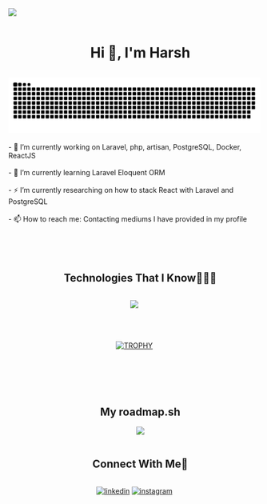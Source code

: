 
<!--horizontal divider(gradiant)-->
<img src="https://user-images.githubusercontent.com/73097560/115834477-dbab4500-a447-11eb-908a-139a6edaec5c.gif">

<!--h1 without bottom border-->
<div id="user-content-toc">
  <ul align="center">
    <summary><h1 style="display: inline-block">Hi 👋, I'm Harsh</h1></summary>
  </ul>
</div>


<!--- snake -->
<div align="center">
  <img  src="/resources/grid-snake.svg"
       alt="snake" /></a>
</div>


<br/>
- 🔭 I’m currently working on Laravel, php, artisan, PostgreSQL, Docker, ReactJS
<br/><br/>
- 🌱 I’m currently learning Laravel Eloquent ORM
<br/><br/>
- ⚡ I’m currently researching on how to stack React with Laravel and PostgreSQL
<br/><br/>
- 📫 How to reach me: Contacting mediums I have provided in my profile
<!-- - ⚡ Fun fact: ... -->


<br></br>
<!--h1 without bottom border-->
<div id="user-content-toc">
  <ul align="center">
    <summary><h2 style="display: inline-block">Technologies That I Know👨🏻‍💻</h2></summary>
  </ul>
</div>
<!--tech stack icons-->
<p align="center">
  <a href="https://skillicons.dev">
    <img src="https://skillicons.dev/icons?i=git,aws,laravel,react,npm,postgres,postman,nodejs,nextjs,angular,cpp,css,discord,docker,postgres,prisma,express,figma,firebase,redis,github,html,java,js,linux,materialui,nginx,mongodb,mysql,py,redux,tailwind,ts,vscode,r,kubernetes,p5js&perline=14" />
  </a>
</p>

<br></br>
<!--- trophy (start) -->
<div align=center>
  <a href="https://github.com/ryo-ma/github-profile-trophy" title="Go to Source">
      <img align="center" width=84% src="https://github-profile-trophy.vercel.app/?username=1010nishant&theme=radical&row=1&column=7&margin-h=15&margin-w=5&no-bg=true" alt="TROPHY" />
    </a>
</div>
<br></br><br></br>
<!-- roadmap -->
<div id="user-content-toc">
  <ul align="center">
    <summary><h2 style="display: inline-block">My roadmap.sh</h2></summary>
    <img src="https://roadmap.sh/card/wide/673acc44f20970fd4884fadc?variant=dark&roadmaps=datastructures-and-algorithms" />
  </ul>
</div>
<!-- roadmap -->
<!--h2 without bottom border-->
<div id="user-content-toc">
  <ul align="center">
    <summary><h2 style="display: inline-block">Connect With Me🤝</h2></summary>
  </ul>
</div>
<!--icons and links-->
<p align="center">
<a href="https://www.linkedin.com/in/harsh-karanwal-a35b8a175/" target="blank"><img align="center" src="https://user-images.githubusercontent.com/88904952/234979284-68c11d7f-1acc-4f0c-ac78-044e1037d7b0.png" alt="linkedin" height="50" width="50" /></a>
<a href="https://www.instagram.com/h_._a_._r_._s_._h/" target="blank"><img align="center" src="https://user-images.githubusercontent.com/88904952/234981169-2dd1e58f-4b7e-468c-8213-034ba62156c3.png" alt="instagram" height="50" width="50" /></a>
